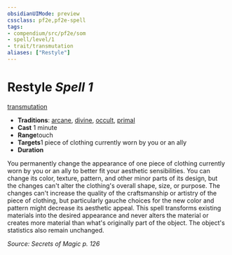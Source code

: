 ```yaml
---
obsidianUIMode: preview
cssclass: pf2e,pf2e-spell
tags:
- compendium/src/pf2e/som
- spell/level/1
- trait/transmutation
aliases: ["Restyle"]
---
```

# Restyle *Spell 1*   
[transmutation](/rules/traits/transmutation.md)  

- **Traditions**: [arcane](/rules/traits/arcane.md), [divine](/rules/traits/divine.md), [occult](/rules/traits/occult.md), [primal](/rules/traits/primal.md)
- **Cast** 1 minute 
- **Range**touch
- **Targets**1 piece of clothing currently worn by you or an ally
- **Duration**

You permanently change the appearance of one piece of clothing currently worn by you or an ally to better fit your aesthetic sensibilities. You can change its color, texture, pattern, and other minor parts of its design, but the changes can't alter the clothing's overall shape, size, or purpose. The changes can't increase the quality of the craftsmanship or artistry of the piece of clothing, but particularly gauche choices for the new color and pattern might decrease its aesthetic appeal. This spell transforms existing materials into the desired appearance and never alters the material or creates more material than what's originally part of the object. The object's statistics also remain unchanged.

*Source: Secrets of Magic p. 126*
